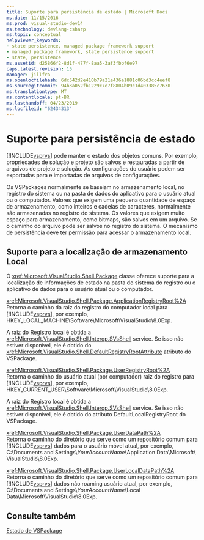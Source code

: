 ```yaml
---
title: Suporte para persistência de estado | Microsoft Docs
ms.date: 11/15/2016
ms.prod: visual-studio-dev14
ms.technology: devlang-csharp
ms.topic: conceptual
helpviewer_keywords:
- state persistence, managed package framework support
- managed package framework, state persistence support
- state, persistence
ms.assetid: d25866f2-8d1f-477f-8aa5-3af3fbbf6e97
caps.latest.revision: 15
manager: jillfra
ms.openlocfilehash: 6dc542d2e410b79a21e436a1881c06bd3cc4eef8
ms.sourcegitcommit: 94b3a052fb1229c7e7f8804b09c1d403385c7630
ms.translationtype: MT
ms.contentlocale: pt-BR
ms.lasthandoff: 04/23/2019
ms.locfileid: "62434313"
---
```

# <a name="support-for-state-persistence"></a>Suporte para persistência de estado
[!INCLUDE[vsprvs](../includes/vsprvs-md.md)] pode manter o estado dos objetos comuns. Por exemplo, propriedades de solução e projeto são salvos e restauradas a partir de arquivos de projeto e solução. As configurações do usuário podem ser exportadas para e importadas de arquivos de configurações.  
  
 Os VSPackages normalmente se baseiam no armazenamento local, no registro do sistema ou na pasta de dados do aplicativo para o usuário atual ou o computador. Valores que exigem uma pequena quantidade de espaço de armazenamento, como inteiros e cadeias de caracteres, normalmente são armazenadas no registro do sistema. Os valores que exigem muito espaço para armazenamento, como bitmaps, são salvos em um arquivo. Se o caminho do arquivo pode ser salvos no registro do sistema. O mecanismo de persistência deve ter permissão para acessar o armazenamento local.  
  
## <a name="support-for-locating-local-storage"></a>Suporte para a localização de armazenamento Local  
 O <xref:Microsoft.VisualStudio.Shell.Package> classe oferece suporte para a localização de informações de estado na pasta do sistema do registro ou o aplicativo de dados para o usuário atual ou o computador.  
  
 <xref:Microsoft.VisualStudio.Shell.Package.ApplicationRegistryRoot%2A>  
 Retorna o caminho da raiz do registro do computador local para [!INCLUDE[vsprvs](../includes/vsprvs-md.md)], por exemplo, HKEY_LOCAL_MACHINE\Software\Microsoft\VisualStudio\8.0Exp.  
  
 A raiz do Registro local é obtida a <xref:Microsoft.VisualStudio.Shell.Interop.SVsShell> service. Se isso não estiver disponível, ele é obtido do <xref:Microsoft.VisualStudio.Shell.DefaultRegistryRootAttribute> atributo do VSPackage.  
  
 <xref:Microsoft.VisualStudio.Shell.Package.UserRegistryRoot%2A>  
 Retorna o caminho do usuário atual (por computador) raiz do registro para [!INCLUDE[vsprvs](../includes/vsprvs-md.md)], por exemplo, HKEY_CURRENT_USER\Software\Microsoft\VisualStudio\8.0Exp.  
  
 A raiz do Registro local é obtida a <xref:Microsoft.VisualStudio.Shell.Interop.SVsShell> service. Se isso não estiver disponível, ele é obtido do atributo DefaultLocalRegistryRoot do VSPackage.  
  
 <xref:Microsoft.VisualStudio.Shell.Package.UserDataPath%2A>  
 Retorna o caminho do diretório que serve como um repositório comum para [!INCLUDE[vsprvs](../includes/vsprvs-md.md)] dados para o usuário móvel atual, por exemplo, C:\Documents and Settings\\*YourAccountName*\Application Data\Microsoft\ VisualStudio\8.0Exp.  
  
 <xref:Microsoft.VisualStudio.Shell.Package.UserLocalDataPath%2A>  
 Retorna o caminho do diretório que serve como um repositório comum para [!INCLUDE[vsprvs](../includes/vsprvs-md.md)] dados não roaming usuário atual, por exemplo, C:\Documents and Settings\\*YourAccountName*\Local Data\Microsoft\VisualStudio\8.0Exp.  
  
## <a name="see-also"></a>Consulte também  
 [Estado de VSPackage](../misc/vspackage-state.md)